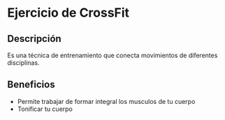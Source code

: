 # Ejercicio de CrossFit

## Descripción
Es una técnica de entrenamiento que conecta movimientos de diferentes disciplinas.

## Beneficios
- Permite trabajar de formar integral  los musculos de tu cuerpo
- Tonificar tu cuerpo